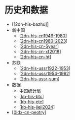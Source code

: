 # 历史和数据

- [[2dn-his-bazhu]]
- 新中国
  - [[2dn-his-cn1949-1980]]
  - [[2dn-his-cn1980-2023]]
  - [[2dn-his-cn-5year]]
  - [[2dn-his-cn-xf2018]]
  - [[2dn-his-cn-ht]]
- 苏联
  - [[2dn-his-ussr1922-1953]]
  - [[2dn-his-ussr1954-1992]]
  - [[2dn-his-ussr-sum]]
- 数据
  - [中国统计局](https://www.stats.gov.cn/)
  - [[kb-his-btc]]
  - [[kb-his-etc]]
  - [[kb-his-jieji2024]]
- [[0idx-cn-peotry]]

[//begin]: # "Autogenerated link references for markdown compatibility"
[2dn-his-cn1949-1980]: cn1949/2dn-his-cn1949-1980.md "新中国1949-1980"
[2dn-his-cn1980-2023]: cn1949/2dn-his-cn1980-2023.md "新中国1981-2010"
[2dn-his-cn-5year]: cn1949/2dn-his-cn-5year.md "五年计划清单"
[2dn-his-cn-xf2018]: cn1949/2dn-his-cn-xf2018.md "中国宪法2018"
[2dn-his-cn-ht]: cn1949/2dn-his-cn-ht.md "航天科技发展史"
[2dn-his-ussr1922-1953]: ussr1922/2dn-his-ussr1922-1953.md "苏联"
[2dn-his-ussr1954-1992]: ussr1922/2dn-his-ussr1954-1992.md "苏联1954-1992"
[2dn-his-ussr-sum]: ussr1922/2dn-his-ussr-sum.md "苏联解体总结"
[kb-his-btc]: his-data/kb-his-btc.md "比特币诞生至今最全历史价格明细回顾(2024年最新版)"
[kb-his-etc]: his-data/kb-his-etc.md "以太币"
[kb-his-jieji2024]: his-data/kb-his-jieji2024.md "2024中国社会财富和学历分布"
[0idx-cn-peotry]: kb-peorty/0idx-cn-peotry.md "中国诗词"
[//end]: # "Autogenerated link references"